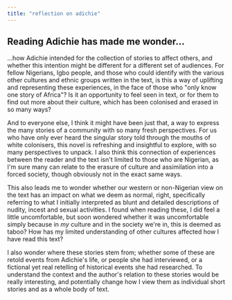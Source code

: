 ```yaml
---
title: "reflection on adichie"
---
```

## Reading Adichie has made me wonder...
...how Adichie intended for the collection of stories to affect others, and whether this intention might be different for a different set of audiences. For fellow Nigerians, Igbo people, and those who could identify with the various other cultures and ethnic groups written in the text, is this a way of uplifting and representing these experiences, in the face of those who "only know one story of Africa"? Is it an opportunity to feel seen in text, or for them to find out more about their culture, which has been colonised and erased in so many ways? 

And to everyone else, I think it might have been just that, a way to express the many stories of a community with so many fresh perspectives. For us who have only ever heard the singular story told through the mouths of white colonisers, this novel is refreshing and insightful to explore, with so many perspectives to unpack. I also think this connection of experiences between the reader and the text isn't limited to those who are Nigerian, as I'm sure many can relate to the erasure of culture and assimilation into a forced society, though obviously not in the exact same ways. 

This also leads me to wonder whether our western or non-Nigerian view on the text has an impact on what we deem as normal, right, specifically referring to what I initially interpreted as blunt and detailed descriptions of nudity, incest and sexual activities. I found when reading these, I did feel a little uncomfortable, but soon wondered whether it was uncomfortable simply because in *my* culture and in the society we're in, this is deemed as taboo? How has my limited understanding of other cultures affected how I have read this text?

I also wonder where these stories stem from; whether some of these are retold events from Adichie's life, or people she had interviewed, or a fictional yet real retelling of historical events she had researched. To understand the context and the author's relation to these stories would be really interesting, and potentially change how I view them as individual short stories and as a whole body of text. 